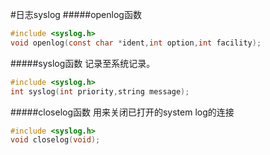#日志syslog
#####openlog函数
```c
#include <syslog.h>
void openlog(const char *ident,int option,int facility);
```
#####syslog函数
记录至系统记录。
```c
#include <syslog.h>
int syslog(int priority,string message);
```
#####closelog函数
用来关闭已打开的system log的连接
```c
#include <syslog.h>
void closelog(void);
```

